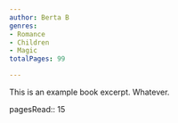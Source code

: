```yaml
---
author: Berta B
genres:
- Romance
- Children
- Magic
totalPages: 99

---
```


This is an example book excerpt. Whatever.

pagesRead:: 15

